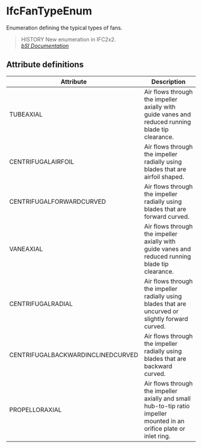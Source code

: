 IfcFanTypeEnum
==============
Enumeration defining the typical types of fans.  
  
> HISTORY  New enumeration in IFC2x2.  
[ _bSI
Documentation_](https://standards.buildingsmart.org/IFC/DEV/IFC4_2/FINAL/HTML/schema/ifchvacdomain/lexical/ifcfantypeenum.htm)


Attribute definitions
---------------------
| Attribute                         | Description                                                                                                           |
|-----------------------------------|-----------------------------------------------------------------------------------------------------------------------|
| TUBEAXIAL                         | Air flows through the impeller axially with guide vanes and reduced running blade tip clearance.                      |
| CENTRIFUGALAIRFOIL                | Air flows through the impeller radially using blades that are airfoil shaped.                                         |
| CENTRIFUGALFORWARDCURVED          | Air flows through the impeller radially using blades that are forward curved.                                         |
| VANEAXIAL                         | Air flows through the impeller axially with guide vanes and reduced running blade tip clearance.                      |
| CENTRIFUGALRADIAL                 | Air flows through the impeller radially using blades that are uncurved or slightly forward curved.                    |
| CENTRIFUGALBACKWARDINCLINEDCURVED | Air flows through the impeller radially using blades that are backward curved.                                        |
| PROPELLORAXIAL                    | Air flows through the impeller axially and small hub-to-tip ratio impeller mounted in an orifice plate or inlet ring. |

